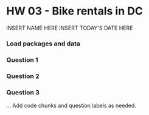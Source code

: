 HW 03 - Bike rentals in DC
================
INSERT NAME HERE
INSERT TODAY'S DATE HERE

### Load packages and data

### Question 1

### Question 2

### Question 3

... Add code chunks and question labels as needed.
